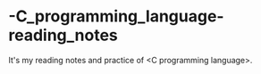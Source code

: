 # -C_programming_language-reading_notes
It's my reading notes and practice of &lt;C programming language>.
